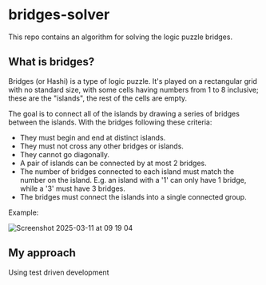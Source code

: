 # bridges-solver

This repo contains an algorithm for solving the logic puzzle bridges.

## What is bridges?

Bridges (or Hashi) is a type of logic puzzle. It's played on a rectangular grid with no standard size, with some cells having numbers from 1 to 8 inclusive; these are the "islands", the rest of the cells are empty. 

The goal is to connect all of the islands by drawing a series of bridges between the islands. With the bridges following these criteria:
- They must begin and end at distinct islands.
- They must not cross any other bridges or islands.
- They cannot go diagonally.
- A pair of islands can be connected by at most 2 bridges.
- The number of bridges connected to each island must match the number on the island. E.g. an island with a '1' can only have 1 bridge, while a '3' must have 3 bridges.
- The bridges must connect the islands into a single connected group.

Example:

![Screenshot 2025-03-11 at 09 19 04](https://github.com/user-attachments/assets/eeb0978a-673b-4153-a266-45cc08d2db0d)

## My approach

Using test driven development
